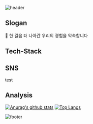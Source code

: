 ![header](https://capsule-render.vercel.app/api?type=slice&color=auto&height=300&section=header&text=Kim_YeongHwa&fontSize=90&text-color=595959)

## Slogan
🚀 한 걸음 더 나아간 우리의 경험을 약속합니다

## Tech-Stack



## SNS
test

## Analysis
 [![Anurag's github stats](https://github-readme-stats.vercel.app/api?username=K-moovie)](https://github.com/anuraghazra/github-readme-stats)
 [![Top Langs](https://github-readme-stats.vercel.app/api/top-langs/?username=K-moovie)](https://github.com/anuraghazra/github-readme-stats)



![footer](https://capsule-render.vercel.app/api?type=slice&color=auto&height=300&section=footer)
